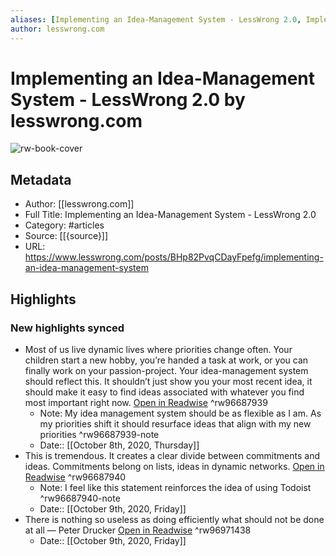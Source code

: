 ```yaml
---
aliases: [Implementing an Idea-Management System - LessWrong 2.0, Implementing an Idea-Management System - LessWrong 2.0]
author: lesswrong.com
---
```

# Implementing an Idea-Management System - LessWrong 2.0 by lesswrong.com

![rw-book-cover](https://readwise-assets.s3.amazonaws.com/static/images/article0.00998d930354.png)

## Metadata
- Author: [[lesswrong.com]]
- Full Title: Implementing an Idea-Management System - LessWrong 2.0
- Category: #articles
- Source: [[{source}]]
- URL: https://www.lesswrong.com/posts/BHp82PvqCDayFpefg/implementing-an-idea-management-system

## Highlights
### New highlights synced
- Most of us live dynamic lives where priorities change often. Your children start a new hobby, you’re handed a task at work, or you can finally work on your passion-project. Your idea-management system should reflect this. It shouldn’t just show you your most recent idea, it should make it easy to find ideas associated with whatever you find most important right now. [Open in Readwise](https://readwise.io/open/96687939) ^rw96687939
    - Note: My idea management system should be as flexible as I am. As my priorities shift it should resurface ideas that align with my new priorities ^rw96687939-note
    - Date:: [[October 8th, 2020, Thursday]]
- This is tremendous. It creates a clear divide between commitments and ideas. Commitments belong on lists, ideas in dynamic networks. [Open in Readwise](https://readwise.io/open/96687940) ^rw96687940
    - Note: I feel like this statement reinforces the idea of using Todoist ^rw96687940-note
    - Date:: [[October 9th, 2020, Friday]]
- There is nothing so useless as doing efficiently what should not be done at all — Peter Drucker [Open in Readwise](https://readwise.io/open/96971438) ^rw96971438
    - Date:: [[October 9th, 2020, Friday]]
